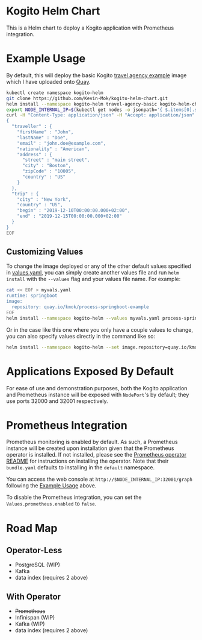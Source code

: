 # Kogito Helm Chart
This is a Helm chart to deploy a Kogito application with Prometheus integration. 

# Example Usage
By default, this will deploy the basic Kogito [travel agency 
example](https://github.com/kiegroup/kogito-examples/tree/stable/kogito-travel-agency/basic) 
image which I have uploaded onto 
[Quay](https://quay.io/repository/kmok/kogito-travel-agency-basic?tab=tags). 
```sh
kubectl create namespace kogito-helm
git clone https://github.com/Kevin-Mok/kogito-helm-chart.git
helm install --namespace kogito-helm travel-agency-basic kogito-helm-chart
export NODE_INTERNAL_IP=$(kubectl get nodes -o jsonpath='{ $.items[0].status.addresses[?(@.type=="InternalIP")].address }')
curl -H "Content-Type: application/json" -H "Accept: application/json" -X POST "http://$NODE_INTERNAL_IP:32000/travels" -d @- << EOF
{
  "traveller" : {
    "firstName" : "John",
    "lastName" : "Doe",
    "email" : "john.doe@example.com",
    "nationality" : "American",
    "address" : {
      "street" : "main street",
      "city" : "Boston",
      "zipCode" : "10005",
      "country" : "US"
    }
  },
  "trip" : {
    "city" : "New York",
    "country" : "US",
    "begin" : "2019-12-10T00:00:00.000+02:00",
    "end" : "2019-12-15T00:00:00.000+02:00"
  }
}
EOF
```

## Customizing Values
To change the image deployed or any of the other default 
values specified in [values.yaml](values.yaml), you can 
simply create another values file and run `helm install` 
with the `--values` flag and your values file name. For example:
```sh
cat << EOF > myvals.yaml
runtime: springboot
image:
  repository: quay.io/kmok/process-springboot-example
EOF
helm install --namespace kogito-helm --values myvals.yaml process-springboot-example kogito-helm-chart
```

Or in the case like this one where you only have a couple 
values to change, you can also specify values directly in 
the command like so:
```sh
helm install --namespace kogito-helm --set image.repository=quay.io/kmok/process-springboot-example,runtime=springboot process-springboot-example kogito-helm-chart
```

# Applications Exposed By Default
For ease of use and demonstration purposes, both the Kogito application and Prometheus 
instance will be exposed with `NodePort`'s by default; they use ports 32000 
and 32001 respectively.

# Prometheus Integration
Prometheus monitoring is enabled by default. As such, a 
Prometheus instance will be created upon installation given 
that the Prometheus operator is installed. If not installed, 
please see the [Prometheus operator README](https://github.com/prometheus-operator/prometheus-operator#quickstart) 
for instructions on installing the operator. Note that their 
`bundle.yaml` defaults to installing in the `default` 
namespace.

You can access the web console at `http://$NODE_INTERNAL_IP:32001/graph` following the [Example Usage](#example-usage) above.

To disable the Prometheus integration, you can set the `Values.prometheus.enabled` to `false`. 

# Road Map
## Operator-Less
- PostgreSQL (WIP)
- Kafka
- data index (requires 2 above)

## With Operator
- ~~Prometheus~~
- Infinispan (WIP)
- Kafka (WIP)
- data index (requires 2 above)
